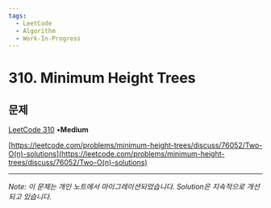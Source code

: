 ```yaml
---
tags:
  - LeetCode
  - Algorithm
  - Work-In-Progress
---
```


# 310. Minimum Height Trees

## 문제

[LeetCode 310](https://leetcode.com/problems/minimum-height-trees/) •**Medium**

[https://leetcode.com/problems/minimum-height-trees/discuss/76052/Two-O(n)-solutions](https://leetcode.com/problems/minimum-height-trees/discuss/76052/Two-O(n)-solutions)

---

*Note: 이 문제는 개인 노트에서 마이그레이션되었습니다. Solution은 지속적으로 개선되고 있습니다.*
